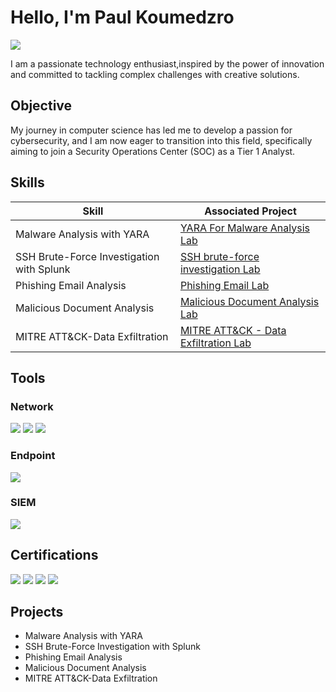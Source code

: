 # Hello, I'm Paul Koumedzro
<a href="https://www.linkedin.com/in/paul-koumedzro/"><img src="https://img.shields.io/badge/-LinkedIn-0072b1?&style=for-the-badge&logo=linkedin&logoColor=white" /></a>
</br>


I am a passionate technology enthusiast,inspired by the power of innovation and committed to tackling complex challenges with creative solutions.


## Objective
My journey in computer science has led me to develop a passion for cybersecurity, and I am now eager to transition into this field, specifically aiming to join a Security Operations Center (SOC) as a Tier 1 Analyst.

## Skills


| Skill                                         | Associated Project         |
|-----------------------------------------------|----------------------------|
| Malware Analysis with YARA        | <a href="https://tinyurl.com/YARA-for-Malware">YARA For Malware Analysis Lab</a>|
| SSH Brute-Force Investigation with Splunk          | <a href="https://tinyurl.com/splunk-investigations">SSH brute-force investigation Lab</a> 
| Phishing Email Analysis   | <a href="https://tinyurl.com/phishing-Email-analysis">Phishing Email Lab</a>|
| Malicious Document Analysis            | <a href="https://tinyurl.com/Malicious-Document-Analysis">Malicious Document Analysis Lab</a>|
| MITRE ATT&CK-Data Exfiltration | <a href="https://tinyurl.com/Malicious-Document-Analysis">MITRE ATT&CK - Data Exfiltration Lab</a>|


## Tools

### Network
<div>
    <img src="https://img.shields.io/badge/-Wireshark-1679A7?&style=for-the-badge&logo=Wireshark&logoColor=white" />
    <img src="https://img.shields.io/badge/-Suricata-EF3B2D?&style=for-the-badge&logo=Suricata&logoColor=white" />
    <img src="https://img.shields.io/badge/-Zeek-777BB4?&style=for-the-badge&logo=Zeek&logoColor=white" />
</div>

### Endpoint
<div>
    <img src="https://img.shields.io/badge/-Microsoft_Defender_for_Endpoint-00A4EF?&style=for-the-badge&logo=Microsoft&logoColor=white" />
</div>

### SIEM
<div>
    <img src="https://img.shields.io/badge/-Splunk-000000?&style=for-the-badge&logo=Splunk&logoColor=white" />
</div>

## Certifications

<div>
<img src="https://img.shields.io/badge/-Security%2B-FF0000?&style=for-the-badge&logo=CompTIA&logoColor=white" />
<img src="https://img.shields.io/badge/-PenTest%2B-DC143C?&style=for-the-badge&logo=CompTIA&logoColor=white" />
<img src="https://img.shields.io/badge/-Qualys%20VMDR-005C99?&style=for-the-badge&logo=qualys&logoColor=white" />
<img src="https://img.shields.io/badge/-AWS-FF9900?&style=for-the-badge&logo=amazonaws&logoColor=white" />
</div>

## Projects
- Malware Analysis with YARA 
- SSH Brute-Force Investigation with Splunk
- Phishing Email Analysis
- Malicious Document Analysis
- MITRE ATT&CK-Data Exfiltration

